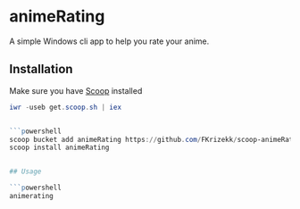 # animeRating

A simple Windows cli app to help you rate your anime.

## Installation

Make sure you have [Scoop](https://scoop.sh) installed
```powershell
iwr -useb get.scoop.sh | iex


```powershell
scoop bucket add animeRating https://github.com/FKrizekk/scoop-animeRating
scoop install animeRating


## Usage

```powershell
animerating
